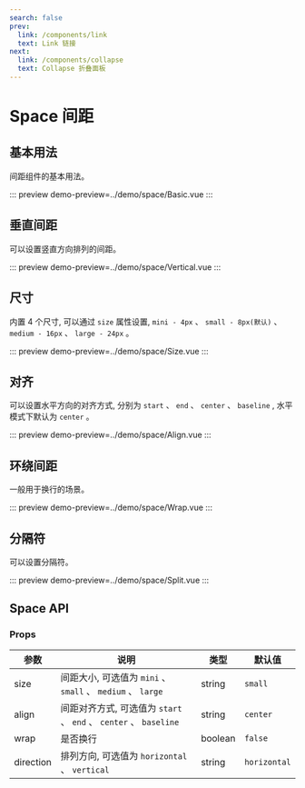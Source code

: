 ```yaml
---
search: false
prev:
  link: /components/link
  text: Link 链接
next:
  link: /components/collapse
  text: Collapse 折叠面板
---
```


# Space 间距

## 基本用法

间距组件的基本用法。

::: preview
demo-preview=../demo/space/Basic.vue
:::

## 垂直间距

可以设置竖直方向排列的间距。

::: preview
demo-preview=../demo/space/Vertical.vue
:::

## 尺寸

内置 4 个尺寸, 可以通过 `size` 属性设置, `mini - 4px` 、 `small - 8px(默认)` 、 `medium - 16px` 、 `large - 24px` 。

::: preview
demo-preview=../demo/space/Size.vue
:::

## 对齐

可以设置水平方向的对齐方式, 分别为 `start` 、 `end` 、 `center` 、 `baseline` , 水平模式下默认为 `center` 。

::: preview
demo-preview=../demo/space/Align.vue
:::

## 环绕间距

一般用于换行的场景。

::: preview
demo-preview=../demo/space/Wrap.vue
:::

## 分隔符

可以设置分隔符。

::: preview
demo-preview=../demo/space/Split.vue
:::

## Space API

### Props

| 参数      | 说明                                                              | 类型    | 默认值       |
| --------- | ----------------------------------------------------------------- | ------- | ------------ |
| size      | 间距大小, 可选值为 `mini` 、 `small` 、 `medium` 、 `large`       | string  | `small`      |
| align     | 间距对齐方式, 可选值为 `start` 、 `end` 、 `center` 、 `baseline` | string  | `center`     |
| wrap      | 是否换行                                                          | boolean | `false`      |
| direction | 排列方向, 可选值为 `horizontal` 、 `vertical`                     | string  | `horizontal` |
